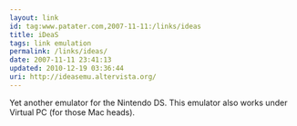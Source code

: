 ```yaml
---
layout: link
id: tag:www.patater.com,2007-11-11:/links/ideas
title: iDeaS
tags: link emulation
permalink: /links/ideas/
date: 2007-11-11 23:41:13
updated: 2010-12-19 03:36:44
uri: http://ideasemu.altervista.org/
---
```

Yet another emulator for the Nintendo DS. This emulator also works under
Virtual PC (for those Mac heads).
